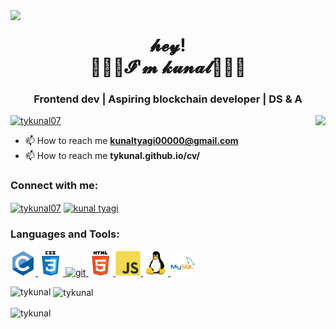 <!-- ![ezgif-1-54c30d8c69](https://user-images.githubusercontent.com/93856353/202189860-6edae34b-dd8d-4f9e-bf0c-17fbb7187db1.gif) -->
<img src="https://user-images.githubusercontent.com/93856353/217592567-cf1014ba-4f09-42fb-9a88-821780fffe4e.png" align="right" width="1000">
<h1 align="center">𝓱𝓮𝔂! <br> 👩🏽‍💻𝓘'𝓶 𝓴𝓾𝓷𝓪𝓵👩🏽‍💻</h1>
<h3 align="center">Frontend dev | Aspiring blockchain developer | DS & A</h3>
<!-- <p> Thanks for reaching me! </p> -->
<img src="https://media4.giphy.com/media/qgQUggAC3Pfv687qPC/giphy.gif?cid=790b761182c5bf908f6c1c2ed1acf8ce7dc4aac18a4a65d6&rid=giphy.gif&ct=g" align="right">
<p align="left"> <a href="https://twitter.com/tykunal07" target="blank"><img src="https://img.shields.io/twitter/follow/tykunal07?logo=twitter&style=for-the-badge" alt="tykunal07" /></a> </p>

- 📫 How to reach me **kunaltyagi00000@gmail.com**
- 📫 How to reach me **tykunal.github.io/cv/**

<h3 align="left">Connect with me:</h3>
<p align="left">
<a href="https://twitter.com/tykunal07" target="blank"><img align="center" src="https://raw.githubusercontent.com/rahuldkjain/github-profile-readme-generator/master/src/images/icons/Social/twitter.svg" alt="tykunal07" height="30" width="40" /></a>
<a href="https://linkedin.com/in/kunal tyagi" target="blank"><img align="center" src="https://raw.githubusercontent.com/rahuldkjain/github-profile-readme-generator/master/src/images/icons/Social/linked-in-alt.svg" alt="kunal tyagi" height="30" width="40" /></a>
</p>

<h3 align="left">Languages and Tools:</h3>
<p align="left"> <a href="https://www.cprogramming.com/" target="_blank" rel="noreferrer"> <img src="https://raw.githubusercontent.com/devicons/devicon/master/icons/c/c-original.svg" alt="c" width="40" height="40"/> </a> <a href="https://www.w3schools.com/css/" target="_blank" rel="noreferrer"> <img src="https://raw.githubusercontent.com/devicons/devicon/master/icons/css3/css3-original-wordmark.svg" alt="css3" width="40" height="40"/> </a> <a href="https://git-scm.com/" target="_blank" rel="noreferrer"> <img src="https://www.vectorlogo.zone/logos/git-scm/git-scm-icon.svg" alt="git" width="40" height="40"/> </a> <a href="https://www.w3.org/html/" target="_blank" rel="noreferrer"> <img src="https://raw.githubusercontent.com/devicons/devicon/master/icons/html5/html5-original-wordmark.svg" alt="html5" width="40" height="40"/> </a> <a href="https://developer.mozilla.org/en-US/docs/Web/JavaScript" target="_blank" rel="noreferrer"> <img src="https://raw.githubusercontent.com/devicons/devicon/master/icons/javascript/javascript-original.svg" alt="javascript" width="40" height="40"/> </a> <a href="https://www.linux.org/" target="_blank" rel="noreferrer"> <img src="https://raw.githubusercontent.com/devicons/devicon/master/icons/linux/linux-original.svg" alt="linux" width="40" height="40"/> </a> <a href="https://www.mysql.com/" target="_blank" rel="noreferrer"> <img src="https://raw.githubusercontent.com/devicons/devicon/master/icons/mysql/mysql-original-wordmark.svg" alt="mysql" width="40" height="40"/> </a> </p>

<p><img align="left" src="https://github-readme-stats.vercel.app/api/top-langs?username=tykunal&show_icons=true&locale=en&layout=compact" alt="tykunal" /></p>

<p>&nbsp;<img align="center" src="https://github-readme-stats.vercel.app/api?username=tykunal&show_icons=true&locale=en" alt="tykunal" /></p>

<p><img align="center" src="https://github-readme-streak-stats.herokuapp.com/?user=tykunal&" alt="tykunal" /></p>
